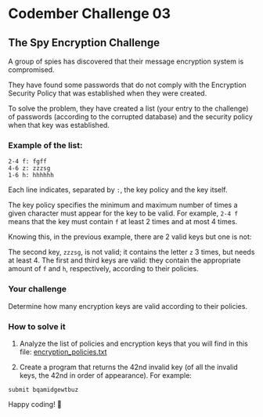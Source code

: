# Codember Challenge 03

## The Spy Encryption Challenge

A group of spies has discovered that their message encryption system is compromised.

They have found some passwords that do not comply with the Encryption Security Policy that was established when they were created.

To solve the problem, they have created a list (your entry to the challenge) of passwords (according to the corrupted database) and the security policy when that key was established.

### Example of the list:

```
2-4 f: fgff
4-6 z: zzzsg
1-6 h: hhhhhh
```

Each line indicates, separated by `:`, the key policy and the key itself.

The key policy specifies the minimum and maximum number of times a given character must appear for the key to be valid. For example, `2-4 f` means that the key must contain `f` at least 2 times and at most 4 times.

Knowing this, in the previous example, there are 2 valid keys but one is not:

The second key, `zzzsg`, is not valid; it contains the letter `z` 3 times, but needs at least 4. The first and third keys are valid: they contain the appropriate amount of `f` and `h`, respectively, according to their policies.

### Your challenge

Determine how many encryption keys are valid according to their policies.

### How to solve it

1. Analyze the list of policies and encryption keys that you will find in this file: [encryption_policies.txt](https://codember.dev/data/encryption_policies.txt)

2. Create a program that returns the 42nd invalid key (of all the invalid keys, the 42nd in order of appearance). For example:

```
submit bqamidgewtbuz
```

Happy coding! 🚀
